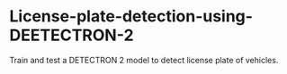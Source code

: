 # License-plate-detection-using-DEETECTRON-2
Train and test a DETECTRON 2 model to detect license plate of vehicles.
